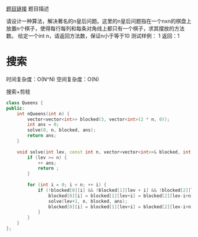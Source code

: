 [题目链接][1]
题目描述

请设计一种算法，解决著名的n皇后问题。这里的n皇后问题指在一个nxn的棋盘上放置n个棋子，使得每行每列和每条对角线上都只有一个棋子，求其摆放的方法数。
给定一个int n，请返回方法数，保证n小于等于10
测试样例：
1
返回：1

# 搜索
时间复杂度：O(N^N)
空间复杂度：O(N)

搜索+剪枝

```cpp
class Queens {
public:
    int nQueens(int n) {
        vector<vector<int>> blocked(3, vector<int>(2 * n, 0));
        int ans = 0;
        solve(0, n, blocked, ans);
        return ans;
    }
    
    void solve(int lev, const int n, vector<vector<int>>& blocked, int &ans) {
        if (lev >= n) {
            ++ ans;
            return ;
        }
        
        for (int i = 0; i < n; ++ i) {
            if (!blocked[0][i] && !blocked[1][lev + i] && !blocked[2][lev-i+n]) {
                blocked[0][i] = blocked[1][lev+i] = blocked[2][lev-i+n] = 1;
                solve(lev+1, n, blocked, ans);
                blocked[0][i] = blocked[1][lev+i] = blocked[2][lev-i+n] = 0;
            } 
        }
    }
};
```

[1]: http://www.nowcoder.com/practice/8b5d63163fbe48719f2dfe01fe9f7e54?tpId=8&tqId=11042&rp=3&ru=/ta/cracking-the-coding-interview&qru=/ta/cracking-the-coding-interview/question-ranking
